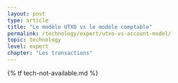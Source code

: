 ```yaml
---
layout: post
type: article
title: "Le modèle UTXO vs le modèle comptable"
permalink: /technology/expert/utxo-vs-account-model/
topic: technology
level: expert
chapter: "Les transactions"
---
```


{% tf tech-not-available.md %}
